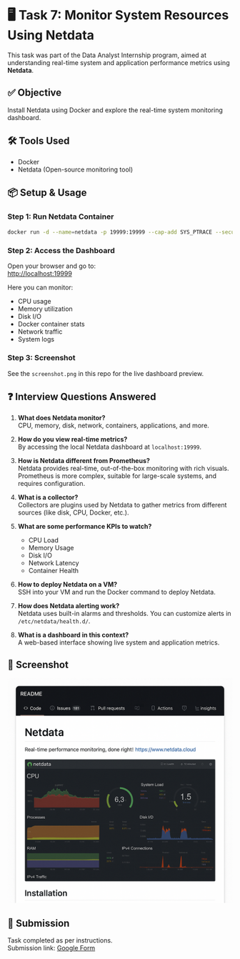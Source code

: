 # 🖥️ Task 7: Monitor System Resources Using Netdata

This task was part of the Data Analyst Internship program, aimed at understanding real-time system and application performance metrics using **Netdata**.

## ✅ Objective

Install Netdata using Docker and explore the real-time system monitoring dashboard.

## 🛠 Tools Used

- Docker
- Netdata (Open-source monitoring tool)

## 📦 Setup & Usage

### Step 1: Run Netdata Container

```bash
docker run -d --name=netdata -p 19999:19999 --cap-add SYS_PTRACE --security-opt apparmor=unconfined netdata/netdata
```

### Step 2: Access the Dashboard

Open your browser and go to:  
[http://localhost:19999](http://localhost:19999)

Here you can monitor:
- CPU usage
- Memory utilization
- Disk I/O
- Docker container stats
- Network traffic
- System logs

### Step 3: Screenshot

See the `screenshot.png` in this repo for the live dashboard preview.

## ❓ Interview Questions Answered

1. **What does Netdata monitor?**  
   CPU, memory, disk, network, containers, applications, and more.

2. **How do you view real-time metrics?**  
   By accessing the local Netdata dashboard at `localhost:19999`.

3. **How is Netdata different from Prometheus?**  
   Netdata provides real-time, out-of-the-box monitoring with rich visuals. Prometheus is more complex, suitable for large-scale systems, and requires configuration.

4. **What is a collector?**  
   Collectors are plugins used by Netdata to gather metrics from different sources (like disk, CPU, Docker, etc.).

5. **What are some performance KPIs to watch?**  
   - CPU Load
   - Memory Usage
   - Disk I/O
   - Network Latency
   - Container Health

6. **How to deploy Netdata on a VM?**  
   SSH into your VM and run the Docker command to deploy Netdata.

7. **How does Netdata alerting work?**  
   Netdata uses built-in alarms and thresholds. You can customize alerts in `/etc/netdata/health.d/`.

8. **What is a dashboard in this context?**  
   A web-based interface showing live system and application metrics.

## 📸 Screenshot

![Dashboard Screenshot](./screenshot.png)

## 📎 Submission

Task completed as per instructions.  
Submission link: [Google Form](https://forms.gle/qumsSk73uxUZ6LYB9)
